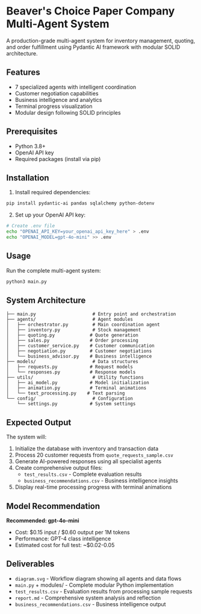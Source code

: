 # Beaver's Choice Paper Company Multi-Agent System

A production-grade multi-agent system for inventory management, quoting, and order fulfillment using Pydantic AI framework with modular SOLID architecture.

## Features

- 7 specialized agents with intelligent coordination
- Customer negotiation capabilities
- Business intelligence and analytics
- Terminal progress visualization
- Modular design following SOLID principles

## Prerequisites

- Python 3.8+
- OpenAI API key
- Required packages (install via pip)

## Installation

1. Install required dependencies:
```bash
pip install pydantic-ai pandas sqlalchemy python-dotenv
```

2. Set up your OpenAI API key:
```bash
# Create .env file
echo "OPENAI_API_KEY=your_openai_api_key_here" > .env
echo "OPENAI_MODEL=gpt-4o-mini" >> .env
```

## Usage

Run the complete multi-agent system:
```bash
python3 main.py
```

## System Architecture

```
├── main.py                     # Entry point and orchestration
├── agents/                     # Agent modules
│   ├── orchestrator.py         # Main coordination agent
│   ├── inventory.py            # Stock management
│   ├── quoting.py             # Quote generation
│   ├── sales.py               # Order processing
│   ├── customer_service.py    # Customer communication
│   ├── negotiation.py         # Customer negotiations
│   └── business_advisor.py    # Business intelligence
├── models/                     # Data structures
│   ├── requests.py            # Request models
│   └── responses.py           # Response models
├── utils/                      # Utility functions
│   ├── ai_model.py            # Model initialization
│   ├── animation.py           # Terminal animations
│   └── text_processing.py    # Text parsing
└── config/                     # Configuration
    └── settings.py            # System settings
```

## Expected Output

The system will:
1. Initialize the database with inventory and transaction data
2. Process 20 customer requests from `quote_requests_sample.csv`
3. Generate AI-powered responses using all specialist agents
4. Create comprehensive output files:
   - `test_results.csv` - Complete evaluation results
   - `business_recommendations.csv` - Business intelligence insights
5. Display real-time processing progress with terminal animations

## Model Recommendation

**Recommended: gpt-4o-mini**
- Cost: $0.15 input / $0.60 output per 1M tokens
- Performance: GPT-4 class intelligence
- Estimated cost for full test: ~$0.02-0.05

## Deliverables

- `diagram.svg` - Workflow diagram showing all agents and data flows
- `main.py` + modules/ - Complete modular Python implementation
- `test_results.csv` - Evaluation results from processing sample requests
- `report.md` - Comprehensive system analysis and reflection
- `business_recommendations.csv` - Business intelligence output